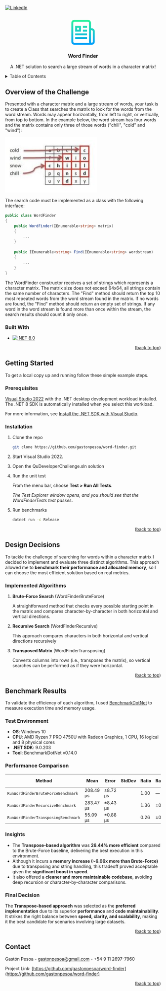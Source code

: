<a id="readme-top"></a>

[![LinkedIn][linkedin-shield]][linkedin-url]

<!-- PROJECT LOGO -->
<br />
<div align="center">
  <a href="https://github.com/gastonpesoa/word-finder">
    <img src="./images/logo.png" alt="Logo" width="80" height="80">
  </a>
  <h3 align="center">Word Finder</h3>
  <p align="center">
    A .NET solution to search a large stream of words in a character matrix!
  </p>
</div>

<!-- TABLE OF CONTENTS -->
<details>
  <summary>Table of Contents</summary>
  <ol>
    <li>
      <a href="#overview-of-the-challenge">Overview of the Challenge</a>
      <ul>
        <li><a href="#built-with">Built With</a></li>
      </ul>
    </li>
    <li>
      <a href="#getting-started">Getting Started</a>
      <ul>
        <li><a href="#prerequisites">Prerequisites</a></li>
        <li><a href="#installation">Installation</a></li>
      </ul>
    </li>
    <li>
      <a href="#design-decisions">Design Decisions</a>
      <ul>
        <li><a href="#implemented-algorithms">Implemented Algorithms</a></li>
      </ul>
    </li>
    <li>
      <a href="#benchmark-results">Benchmark Results</a>
      <ul>
        <li><a href="#test-environment">Test Environment</a></li>
        <li><a href="#performance-comparison">Performance Comparison</a></li>
        <li><a href="#insights">Insights</a></li>
        <li><a href="#final-decision">Final Decision</a></li>
      </ul>
    </li>
    <li><a href="#contact">Contact</a></li>
  </ol>
</details>






## Overview of the Challenge

Presented with a character matrix and a large stream of words, your task is to create a Class that searches the matrix to look for the words from the word stream. Words may appear horizontally, from left to right, or vertically, from top to bottom. In the example below, the word stream has four words and the matrix contains only three of those words ("chill", "cold" and "wind"):

[![Product Name Screen Shot][product-screenshot]](https://example.com)

The search code must be implemented as a class with the following interface:

```cs
public class WordFinder
{
    public WordFinder(IEnumerable<string> matrix) 
    {
        ...
    }

    public IEnumerable<string> Find(IEnumerable<string> wordstream)
    { 
        ...
    }
}
```

The WordFinder constructor receives a set of strings which represents a character matrix. The matrix size does not exceed 64x64, all strings contain the same number of characters. The "Find" method should return the top 10 most repeated words from the word stream found in the matrix. If no words are found, the "Find" method should return an empty set of strings. If any word in the word stream is found more than once within the stream, the search results should count it only once.



### Built With

* [![.NET 8.0][dotnet-shield]][dotnet-url]

<p align="right">(<a href="#readme-top">back to top</a>)</p>





## Getting Started

To get a local copy up and running follow these simple example steps.


### Prerequisites

[Visual Studio 2022](https://visualstudio.microsoft.com/downloads/?utm_medium=microsoft&utm_source=learn.microsoft.com&utm_campaign=inline+link&utm_content=download+vs2022) with the .NET desktop development workload installed. The .NET 8 SDK is automatically installed when you select this workload.

For more information, see [Install the .NET SDK with Visual Studio](https://learn.microsoft.com/en-us/dotnet/core/install/windows#install-with-visual-studio).





### Installation

1. Clone the repo
   ```sh
   git clone https://github.com/gastonpesoa/word-finder.git
   ```
3. Start Visual Studio 2022.
  
4. Open the QuDeveloperChallenge.sln solution

5. Run the unit test

    From the menu bar, choose **Test > Run All Tests**. 

    *The Test Explorer window opens, and you should see that the WordFinderTests test passes*.

6. Run benchmarks
    ```sh
    dotnet run -c Release
    ```


<p align="right">(<a href="#readme-top">back to top</a>)</p>





## Design Decisions

To tackle the challenge of searching for words within a character matrix I decided to implement and evaluate three distinct algorithms. This approach allowed me to **benchmark their performance and allocated memory**, so I can choose the most efficient solution based on real metrics.




### Implemented Algorithms
1. **Brute-Force Search** (WordFinderBruteForce)

    A straightforward method that checks every possible starting point in the matrix and compares character-by-character in both horizontal and vertical directions.

2. **Recursive Search** (WordFinderRecursive)

    This approach compares characters in both horizontal and vertical directions recursively

3. **Transposed Matrix** (WordFinderTransposing)

    Converts columns into rows (i.e., transposes the matrix), so vertical searches can be performed as if they were horizontal.

<p align="right">(<a href="#readme-top">back to top</a>)</p>

<!-- BENCHMARK RESULTS -->
## Benchmark Results 

To validate the efficiency of each algorithm, I used [BenchmarkDotNet](https://benchmarkdotnet.org/) to measure execution time and memory usage.

### Test Environment

* **OS**: Windows 10
* **CPU**: AMD Ryzen 7 PRO 4750U with Radeon Graphics, 1 CPU, 16 logical and 8 physical cores
* **.NET SDK**: 9.0.203
* **Tool**: BenchmarkDotNet v0.14.0

### Performance Comparison

| Method                              | Mean      | Error    | StdDev | Ratio | RatioSD | Gen0    | Allocated | Alloc Ratio |
| ----------------------------------- | --------- | -------- | ------ | ----- | ------- | ------- | --------- | ----------- |
| `RunWordFinderBruteForceBenchmark`  | 208.49 μs | ±8.72 μs |        | 1.00  | —       | 1.7090  | 3.76 KB   | 1.00        |
| `RunWordFinderRecursiveBenchmark`   | 283.47 μs | ±8.43 μs |        | 1.36  | ±0.07   | 1.4648  | 3.76 KB   | 1.00        |
| `RunWordFinderTransposingBenchmark` | 55.09 μs  | ±0.88 μs |        | 0.26  | ±0.01   | 11.1084 | 22.78 KB  | 6.06        |

### Insights

* The **Transpose-based algorithm** was **26.44% more efficient** compared to the Brute-Force baseline, delivering the best execution in this environment.
* Although it incurs a **memory increase (\~6.06x more than Brute-Force)** due to transposing and string handling, this tradeoff proved acceptable given the **significant boost in speed**.
* It also offered a **cleaner and more maintainable codebase**, avoiding deep recursion or character-by-character comparisons.

### Final Decision

The **Transpose-based approach** was selected as the **preferred implementation** due to its superior **performance** and **code maintainability**. It strikes the right balance between **speed, clarity, and scalability**, making it the best candidate for  scenarios involving large datasets.


<p align="right">(<a href="#readme-top">back to top</a>)</p>



<!-- CONTACT -->
## Contact

Gastón Pesoa - gastonpesoa@gmail.com - +54 9 11 2697-7960

Project Link: [https://github.com/gastonpesoa/word-finder](https://github.com/gastonpesoa/word-finder)

<p align="right">(<a href="#readme-top">back to top</a>)</p>




<!-- MARKDOWN LINKS & IMAGES -->

[forks-shield]: https://img.shields.io/github/forks/gastonpesoa/word-finder.svg?style=for-the-badge
[forks-url]: https://github.com/gastonpesoa/word-finder/network/members
[stars-shield]: https://img.shields.io/github/stars/gastonpesoa/word-finder.svg?style=for-the-badge
[stars-url]: https://github.com/gastonpesoa/word-finder/stargazers
[linkedin-shield]: https://img.shields.io/badge/-LinkedIn-black.svg?style=for-the-badge&logo=linkedin&colorB=555
[linkedin-url]: https://www.linkedin.com/in/gast%C3%B3n-pesoa-24a1b6164/

[product-screenshot]: images/screenshot.png
[dotnet-shield]: https://img.shields.io/badge/-.NET%208.0-blueviolet?logo=dotnet
[dotnet-url]: https://dotnet.microsoft.com/es-es/
